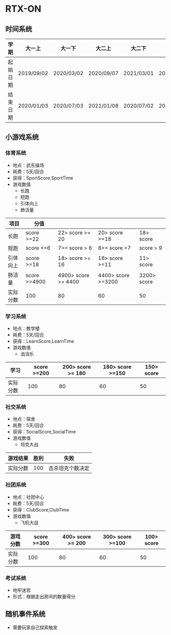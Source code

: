 # RTX-ON
## 时间系统

|学期      | 大一上     | 大一下     | 大二上    | 大二下     | 大三上    | 大三下    | 大四上    | 大四下    |
|--- |--- |--- |--- |--- |--- |--- |--- |--- |
| 起始日期 | 2019/09/02 | 2020/03/02 |2020/09/07 |2021/03/01 |2021/09/06 |2022/02/28 |2022/09/05 |2023/03/06 |
| 结束日期 | 2020/01/03 | 2020/07/03 |2021/01/08 |2020/07/02 |2022/01/07 |2022/07/01 |2023/01/06 |2023/07/07 |

## 小游戏系统
### 体育系统
- 地点：武东操场
- 耗费：5天/回合
- 获得：SportScore,SportTime
- 游戏数值
    - 长跑
    - 短跑
    - 引体向上
    - 肺活量

 |项目 |分值 | | | |
 | --- | --- | --- | --- | --- |
 |长跑| score >=22 | 22> score >= 20 | 20> score >=18 | 18> score |
 |短跑| score <=6 | 7>= score > 6 | 8>= score >7 |  score > 9 |
 |引体向上| score >=18 | 18> score >= 16 | 16> score >=11 | 11> score |
 |肺活量| score >=4900 | 4900> score >= 4400 | 4400> score >=3200 | 3200> score |
 |实际分数| 100 | 80 | 60 | 50 |
 
 ### 学习系统
  - 地点：教学楼
  - 耗费：5天/回合
  - 获得：LearnScore,LearnTime
  - 游戏数值
      - 消消乐  
 

 |学习| score >=200 | 200> score >= 180 | 180> score >=150 | 150> score |
 | --- | --- | --- | --- | --- |
 |实际分数| 100 | 80 | 60 | 50 |
 
  ### 社交系统
  - 地点：宿舍
  - 耗费：5天/回合
  - 获得：SocialScore,SocialTime
  - 游戏数值
      - 坦克大战  
 

 |游戏结果| 胜利 | 失败 |
 | --- | --- | --- | 
 |实际分数| 100 | 击杀坦克个数决定 |
 
  ### 社团系统
  - 地点：社团中心
  - 耗费：5天/回合
  - 获得：ClubScore,ClubTime
  - 游戏数值
      - 飞机大战  
 

 |游戏分数| score >=300 | 400> score >= 200 | 300> score >=100 | 100> score |
 | --- | --- | --- | --- | --- |
 |实际分数| 100 | 80 | 60 | 50 |
 
 ### 考试系统
 - 地牢迷宫
 - 形式：根据走出房间的数量得分

## 随机事件系统
- 需要玩家自己探索触发
 
 
 

